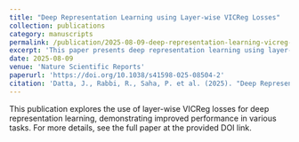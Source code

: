 ```yaml
---
title: "Deep Representation Learning using Layer‑wise VICReg Losses"
collection: publications
category: manuscripts
permalink: /publication/2025-08-09-deep-representation-learning-vicreg-losses
excerpt: 'This paper presents deep representation learning using layer-wise VICReg losses.'
date: 2025-08-09
venue: 'Nature Scientific Reports'
paperurl: 'https://doi.org/10.1038/s41598-025-08504-2'
citation: 'Datta, J., Rabbi, R., Saha, P. et al. (2025). "Deep Representation Learning using Layer‑wise VICReg Losses." <i>Nature Scientific Reports</i>. 15, 27049.'
---
```

This publication explores the use of layer-wise VICReg losses for deep representation learning, demonstrating improved performance in various tasks. For more details, see the full paper at the provided DOI link.
